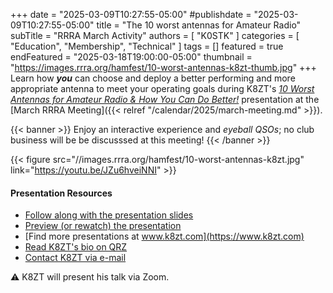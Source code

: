+++
date = "2025-03-09T10:27:55-05:00"
#publishdate = "2025-03-09T10:27:55-05:00"
title = "The 10 worst antennas for Amateur Radio"
subTitle = "RRRA March Activity"
authors = [ "K0STK" ]
categories = [ "Education", "Membership", "Technical" ]
tags = []
featured = true 
endFeatured = "2025-03-18T19:00:00-05:00"
thumbnail = "https://images.rrra.org/hamfest/10-worst-antennas-k8zt-thumb.jpg"
+++
Learn how ***you*** can choose and deploy a better performing and more
appropriate antenna to meet your operating goals during K8ZT's
*[10 Worst Antennas for Amateur Radio &
How You Can Do Better!][slides]* presentation at the
[March RRRA Meeting]({{< relref "/calendar/2025/march-meeting.md" >}}).

{{< banner >}}
Enjoy an interactive experience and *eyeball QSOs*; no club business
will be be discusssed at this meeting!
{{< /banner >}}
<!--more-->

{{< figure src="//images.rrra.org/hamfest/10-worst-antennas-k8zt.jpg" link="https://youtu.be/JZu6hveiNNI" >}}
<p class="clear"></p>

#### Presentation Resources

* [Follow along with the presentation slides][slides]
* [Preview \(or rewatch\) the presentation][youtube]
* [Find more presentations at www.k8zt.com](https://www.k8zt.com)
* [Read K8ZT's bio on QRZ](https://www.qrz.com/db/K8ZT)
* [Contact K8ZT via e-mail](mailto:k8zt73@gmail.com)

:warning: K8ZT will present his talk via Zoom.

[slides]: https://tiny.cc/worst-ant
[youtube]: https://youtu.be/JZu6hveiNNI
